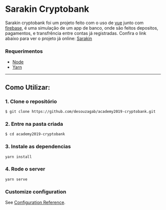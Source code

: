 # Sarakin Cryptobank

Sarakin cryptobank foi um projeto feito com o uso de [vue](https://vuejs.org/) junto com [firebase](https://firebase.google.com/), é uma simulação de um app de banco, onde são feitos depositos, pagamentos, e transfrência entre contas já registradas.
Confira o link abaixo para ver o projeto já online:
[Sarakin](https://academy-sarakin.firebaseapp.com/login)





### Requerimentos
- [Node](https://nodejs.org/en/)
- [Yarn](https://yarnpkg.com/en/)

----
## Como Utilizar:
### 1. Clone o repositório 
```
$ git clone https://github.com/desouzagab/academy2019-cryptobank.git
```
### 2. Entre na pasta criada 
```
$ cd academy2019-cryptobank
```
### 3. Instale as dependencias
```
yarn install
```
### 4. Rode o server
```
yarn serve
```




### Customize configuration
See [Configuration Reference](https://cli.vuejs.org/config/).
